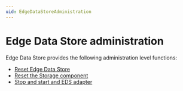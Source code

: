 ```yaml
---
uid: EdgeDataStoreAdministration
---
```


# Edge Data Store administration

Edge Data Store provides the following administration level functions:

- [Reset Edge Data Store](xref:ResetEdgeDataStore)
- [Reset the Storage component](xref:ResetTheStorageComponent)
- [Stop and start and EDS adapter](xref:StopAndStartAnEDSAdapter)



